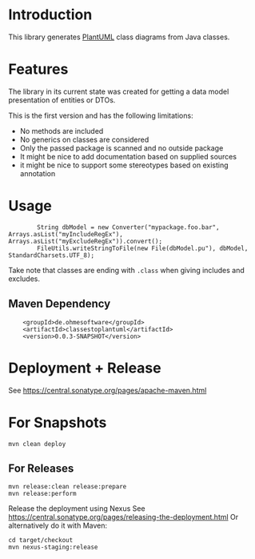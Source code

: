 # Introduction

This library generates [PlantUML](http://plantuml.com/class-diagram) class diagrams from Java classes.

# Features

The library in its current state was created for getting a data model presentation of entities or DTOs.

This is the first version and has the following limitations:

* No methods are included
* No generics on classes are considered
* Only the passed package is scanned and no outside package
* It might be nice to add documentation based on supplied sources
* it might be nice to support some stereotypes based on existing annotation

# Usage

```
        String dbModel = new Converter("mypackage.foo.bar", Arrays.asList("myIncludeRegEx"), Arrays.asList("myExcludeRegEx")).convert();
        FileUtils.writeStringToFile(new File(dbModel.pu"), dbModel, StandardCharsets.UTF_8);

```

Take note that classes are ending with `.class` when giving includes and excludes.
## Maven Dependency

```
    <groupId>de.ohmesoftware</groupId>
    <artifactId>classestoplantuml</artifactId>
    <version>0.0.3-SNAPSHOT</version>
```

# Deployment + Release

See https://central.sonatype.org/pages/apache-maven.html


# For Snapshots

    mvn clean deploy

## For Releases

```
mvn release:clean release:prepare
mvn release:perform
```

Release the deployment using Nexus See https://central.sonatype.org/pages/releasing-the-deployment.html
Or alternatively do it with Maven:

```
cd target/checkout
mvn nexus-staging:release
```
